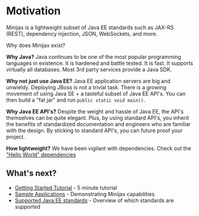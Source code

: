 
Motivation
==========

Minijax is a lightweight subset of Java EE standards such as JAX-RS (REST), dependency injection, JSON, WebSockets, and more.

Why does Minijax exist?

**Why Java?**  Java continues to be one of the most popular programming languages in existence.  It is hardened and battle tested.  It is fast.  It supports virtually all databases.  Most 3rd party services provide a Java SDK.

**Why not just use Java EE?**  Java EE application servers are big and unwieldy.  Deploying JBoss is not a trivial task.  There is a growing movement of using Java SE + a tasteful subset of Java EE API's.  You can then build a "fat jar" and run ```public static void main()```.

**Why Java EE API's?** Despite the weight and hassle of Java EE, the API's themselves can be quite elegant.  Plus, by using standard API's, you inherit the benefits of standardized documentation and engineers who are familiar with the design.  By sticking to standard API's, you can future proof your project.

**How lightweight?** We have been vigilant with dependencies.  Check out the ["Hello World" dependencies](https://minijax.org/minijax-examples/minijax-example-hello/dependencies.html)

What's next?
------------

* [Getting Started Tutorial](getting-started.html) - 5 minute tutorial
* [Sample Applications](minijax-examples/index.html) - Demonstrating Minijax capabilities
* [Supported Java EE standards](javaee.html) - Overview of which standards are supported
